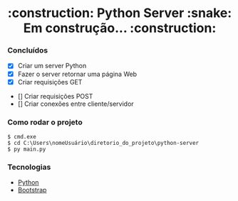 <h1 align="center">	:construction:  Python Server :snake: Em construção...  :construction: </h1>

### Concluídos

- [x] Criar um server Python
- [x] Fazer o server retornar uma página Web
- [x] Criar requisições GET
- [] Criar requisições POST 
- [] Criar conexões entre cliente/servidor

### Como rodar o projeto
    
    $ cmd.exe
    $ cd C:\Users\nomeUsuário\diretorio_do_projeto\python-server
    $ py main.py

### Tecnologias
- [Python](https://www.python.org/)
- [Bootstrap](https://getbootstrap.com/)
